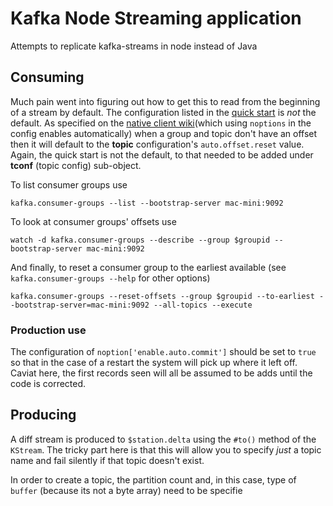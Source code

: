 # Kafka Node Streaming application
Attempts to replicate kafka-streams in node instead of Java

## Consuming
Much pain went into figuring out how to get this to read from the beginning of a stream by default.  The configuration listed in the [quick start](https://github.com/nodefluent/kafka-streams/blob/master/docs/quick-start.md) is *not* the default. As specified on the [native client wiki](https://github.com/edenhill/librdkafka/wiki/Manually-setting-the-consumer-start-offset)(which using `noptions` in the config enables automatically) when a group and topic don't have an offset then it will default to the **topic** configuration's `auto.offset.reset` value.   Again, the quick start is not the default, to that needed to be added under **tconf** (topic config) sub-object.

To list consumer groups use
```
kafka.consumer-groups --list --bootstrap-server mac-mini:9092
```

To look at consumer groups' offsets use
```
watch -d kafka.consumer-groups --describe --group $groupid --bootstrap-server mac-mini:9092
```


And finally, to reset a consumer group to the earliest available (see `kafka.consumer-groups --help` for other options)
```
kafka.consumer-groups --reset-offsets --group $groupid --to-earliest --bootstrap-server=mac-mini:9092 --all-topics --execute
```

### Production use
The configuration of `noption['enable.auto.commit']` should be set to `true` so that in the case of a restart the system will pick up where it left off. Caviat here, the first records seen will all be assumed to be adds until the code is corrected.

## Producing
A diff stream is produced to `$station.delta` using the `#to()` method of the `KStream`. The tricky part here is that this will allow you to specify *just* a topic name and fail silently if that topic doesn't exist. 

In order to create a topic, the partition count and, in this case, type of `buffer` (because its not a byte array) need to be specifie
